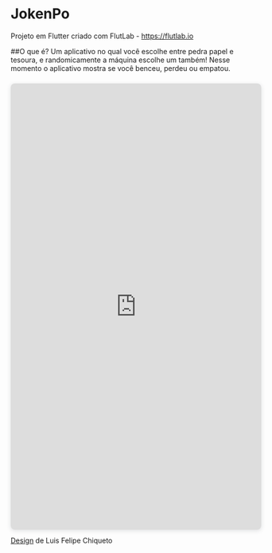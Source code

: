 # JokenPo

Projeto em Flutter criado com FlutLab - https://flutlab.io

##O que é?
Um aplicativo no qual você escolhe entre pedra papel e tesoura, e randomicamente a máquina escolhe um também!
Nesse momento o aplicativo mostra se você benceu, perdeu ou empatou.

<div style="position: relative; width: 100%; height: 0; padding-top: 177.7778%;
 padding-bottom: 0; box-shadow: 0 2px 8px 0 rgba(63,69,81,0.16); margin-top: 1.6em; margin-bottom: 0.9em; overflow: hidden;
 border-radius: 8px; will-change: transform;">
  <iframe loading="lazy" style="position: absolute; width: 100%; height: 100%; top: 0; left: 0; border: none; padding: 0;margin: 0;"
    src="https://www.canva.com/design/DAGiUi1KQrk/h1nlQ5d6MMoEjR5qefYpkA/watch?embed" allowfullscreen="allowfullscreen" allow="fullscreen">
  </iframe>
</div>
<a href="https:&#x2F;&#x2F;www.canva.com&#x2F;design&#x2F;DAGiUi1KQrk&#x2F;h1nlQ5d6MMoEjR5qefYpkA&#x2F;watch?utm_content=DAGiUi1KQrk&amp;utm_campaign=designshare&amp;utm_medium=embeds&amp;utm_source=link" target="_blank" rel="noopener">Design</a> de Luis Felipe Chiqueto


